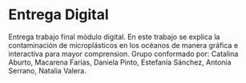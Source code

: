 # Entrega Digital
Entrega trabajo final módulo digital. En este trabajo se explica la contaminación de microplásticos en los océanos de manera gráfica e interactiva para mayor comprension.
Grupo conformado por: Catalina Aburto, Macarena Farías, Daniela Pinto, Estefanía Sánchez, Antonia Serrano, Natalia Valera.

